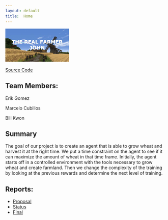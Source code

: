 ```yaml
---
layout: default
title:  Home
---
```


 <img src="https://github.com/erikchomez/TheRealFarmerJohn/blob/main/docs/images/picture.jpg" width="200">

[Source Code](https://github.com/erikchomez/TheRealFarmerJohn/)

## Team Members:

Erik Gomez

Marcelo Cubillos

Bill Kwon

## Summary

The goal of our project is to create an agent that is able to grow wheat and harvest it at the right time. We put a time constraint on the agent to see if it can maximize the amount of wheat in that time frame. Initially, the agent starts off in a controlled environment with the tools necessary to grow wheat and create farmland. Then we change the complexity of the training by looking at the previous rewards and determine the next level of training.

## Reports:

- [Proposal](proposal.html)
- [Status](status.html)
- [Final](final.html)
